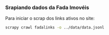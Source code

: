 ### **Srapiando dados da Fada Imovéis**

Para iniciar o scrap dos links ativos no site:
```bash
scrapy crawl fadalinks -o ../data/data.jsonl
```
